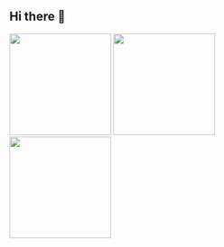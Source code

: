 ## Hi there 👋

<!--
**Archoooo/Archoooo** is a ✨ _special_ ✨ repository because its `README.md` (this file) appears on your GitHub profile.

Here are some ideas to get you started:

- 🔭 I’m currently working on ...
- 🌱 I’m currently learning ...
- 👯 I’m looking to collaborate on ...
- 🤔 I’m looking for help with ...
- 💬 Ask me about ...
- 📫 How to reach me: ...
- 😄 Pronouns: ...
- ⚡ Fun fact: ...
-->
<div>
  <img height="180em" src="https://github-readme-stats-eight-theta.vercel.app/api?username=Archoooo&show_icons=true&theme=vue&include_all_commits=true&count_private=true" />
  <img height="180em" src="https://github-readme-stats.vercel.app/api/top-langs/?username=Archoooo&layout=compact&langs_count=10&theme=vue" />
  <img height="180em" src="https://github-readme-streak-stats.herokuapp.com/?user=Archoooo&theme=vue&hide_border=true" />
</div>
